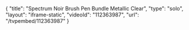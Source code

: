 {
    "title": "Spectrum Noir Brush Pen Bundle  Metallic   Clear",
    "type": "solo",
    "layout": "iframe-static",
    "videoId": "112363987",
    "url": "\/tvpembed\/112363987"
}